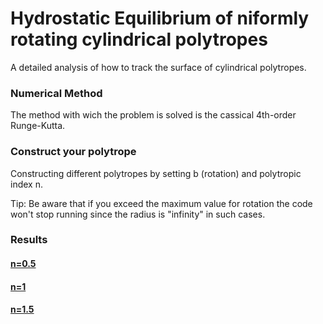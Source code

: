 # Hydrostatic Equilibrium of niformly rotating cylindrical polytropes

A detailed analysis of how to track the surface of cylindrical polytropes.

### Numerical Method

The method with wich the problem is solved is the cassical 4th-order Runge-Kutta.

### Construct your polytrope

Constructing different polytropes by setting b (rotation) and polytropic index n. 

Tip: Be aware that if you exceed the maximum value for rotation the code won't stop running since the radius is "infinity" in such cases.

### Results

#### [n=0.5](https://github.com/asasli/HE_Cyl/tree/master/n%3D0.5)

#### [n=1](https://github.com/asasli/HE_Cyl/tree/master/n%3D1)

#### [n=1.5](https://github.com/asasli/HE_Cyl/tree/master/n%3D1.5)


